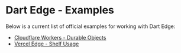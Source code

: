 # Dart Edge - Examples

Below is a current list of official examples for working with Dart Edge:

- [Cloudflare Workers - Durable Objects](/cloudflare-durable-objects)
- [Vercel Edge - Shelf Usage](/cloudflare-durable-objects)